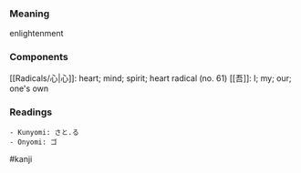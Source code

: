 ### Meaning

enlightenment

### Components

[[Radicals/心|心]]: heart; mind; spirit; heart radical (no. 61) [[吾]]: I; my; our; one's own

### Readings

```
- Kunyomi: さと.る
- Onyomi: ゴ
```

#kanji